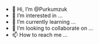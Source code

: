 - 👋 Hi, I’m @Purkumzuk
- 👀 I’m interested in ...
- 🌱 I’m currently learning ...
- 💞️ I’m looking to collaborate on ...
- 📫 How to reach me ...

<!---
Purkumzuk/Purkumzuk is a ✨ special ✨ repository because its `README.md` (this file) appears on your GitHub profile.
You can click the Preview link to take a look at your changes.
--->
